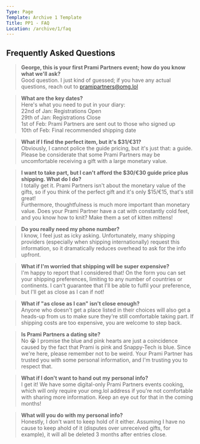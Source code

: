 ```yaml
---
Type: Page
Template: Archive 1 Template
Title: PP1 - FAQ
Location: /archive/1/faq
---
```


## Frequently Asked Questions

> **George, this is your first Prami Partners event; how do you know what we'll ask?**  
Good question. I just kind of guessed; if you have any actual questions, reach out to [pramipartners@omg.lol](mailto:pramipartners@omg.lol)

> **What are the key dates?**  
Here's what you need to put in your diary:  
22nd of Jan: Registrations Open  
29th of Jan: Registrations Close  
1st of Feb: Prami Partners are sent out to those who signed up  
10th of Feb: Final recommended shipping date  

 
> **What if I find the perfect item, but it's $31/€31?**  
Obviously, I cannot police the guide pricing, but it's just that: a guide. Please be considerate that some Prami Partners may be uncomfortable receiving a gift with a large monetary value. 

> **I want to take part, but I can't afford the $30/€30 guide price plus shipping. What do I do?**  
I totally get it. Prami Partners isn't about the monetary value of the gifts, so if you think of the perfect gift and it's only $15/€15, that's still great!  
Furthermore, thoughtfulness is much more important than monetary value. Does your Prami Partner have a cat with constantly cold feet, and you know how to knit? Make them a set of kitten mittens!

> **Do you really need my phone number?**  
I know, I feel just as icky asking. Unfortunately, many shipping providers (especially when shipping internationally) request this information, so it dramatically reduces overhead to ask for the info upfront.

> **What if I'm worried that shipping will be super expensive?**  
I'm happy to report that I considered that!  On the form you can set your shipping preferences, limiting to any number of countries or continents.  I can't guarantee that I'll be able to fulfil your preference, but I'll get as close as I can if not!

> **What if "as close as I can" isn't close enough?**  
Anyone who doesn't get a place listed in their choices will also get a heads-up from us to make sure they're still comfortable taking part. If shipping costs are too expensive, you are welcome to step back. 

> **Is Prami Partners a dating site?**  
No 😭 I promise the blue and pink hearts are just a coincidence caused by the fact that Prami is pink and Snappy-Tech is blue. Since we're here, please remember not to be weird. Your Prami Partner has trusted you with some personal information, and I'm trusting you to respect that.

> **What if I don't want to hand out my personal info?**  
I get it! We have some digital-only Prami Partners events cooking, which will only require your omg.lol address if you're not comfortable with sharing more information. Keep an eye out for that in the coming months!

> **What will you do with my personal info?**  
Honestly, I don't want to keep hold of it either. Assuming I have no cause to keep ahold of it (disputes over unreceived gifts, for example), it will all be deleted 3 months after entries close.